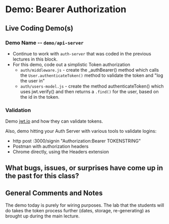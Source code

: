 # Demo: Bearer Authorization

## Live Coding Demo(s)

### Demo Name -- `demo/api-server`
* Continue to work with `auth-server` that was coded in the previous lectures in this block.
* For this demo, code out a simplistic Token authorization
  * `auth/middleware.js` - create the _authBearer() method which calls the `User.authenticateToken()` method to validate the token and "log the user in"
  * `auth/users-model.js` - create the method authenticateToken() which uses jwt.verify() and then returns a `.find()` for the user, based on the id in the token.
  
### Validation
Demo [jwt.io](http://jwt.io) and how they can validate tokens.

Also, demo hitting your Auth Server with various tools to validate logins:
* http post :3000/signin "Authorization:Bearer TOKENSTRING"
* Postman with authorization headers
* Chrome directly, using the Headers extension

## What bugs, issues, or surprises have come up in the past for this class?

## General Comments and Notes
The demo today is purely for wiring purposes. The lab that the students will do takes the token process further (dates, storage, re-generating) as brought up during the main lecture.
